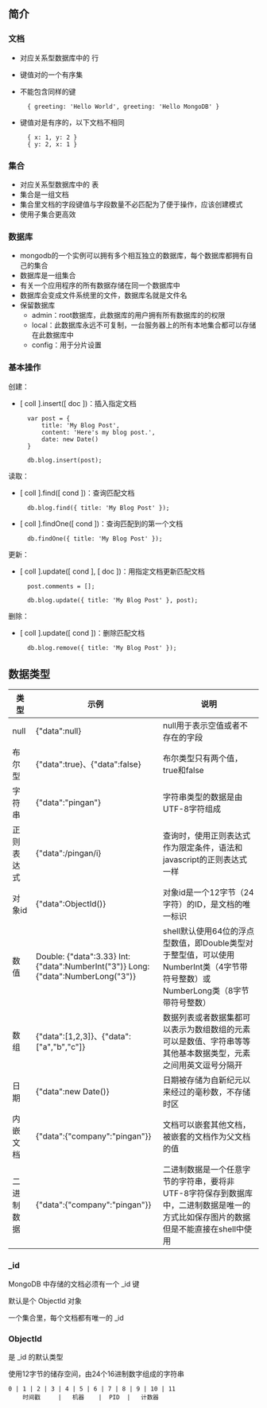 ## 简介

### 文档 

- 对应关系型数据库中的 行
- 键值对的一个有序集
- 不能包含同样的键

        { greeting: 'Hello World', greeting: 'Hello MongoDB' }

- 键值对是有序的，以下文档不相同

        { x: 1, y: 2 }
        { y: 2, x: 1 }

### 集合

- 对应关系型数据库中的 表
- 集合是一组文档
- 集合里文档的字段键值与字段数量不必匹配为了便于操作，应该创建模式
- 使用子集合更高效

### 数据库

- mongodb的一个实例可以拥有多个相互独立的数据库，每个数据库都拥有自己的集合
- 数据库是一组集合
- 有关一个应用程序的所有数据存储在同一个数据库中
- 数据库会变成文件系统里的文件，数据库名就是文件名
- 保留数据库
    - admin：root数据库，此数据库的用户拥有所有数据库的的权限
    - local：此数据库永远不可复制，一台服务器上的所有本地集合都可以存储在此数据库中
    - config：用于分片设置

### 基本操作

创建：

- [ coll ].insert([ doc ])：插入指定文档

        var post = {
            title: 'My Blog Post',
            content: 'Here's my blog post.',
            date: new Date()
        }

        db.blog.insert(post);

读取：

- [ coll ].find([ cond ])：查询匹配文档

        db.blog.find({ title: 'My Blog Post' });

- [ coll ].findOne([ cond ])：查询匹配到的第一个文档

        db.findOne({ title: 'My Blog Post' });

更新：

- [ coll ].update([ cond ], [ doc ])：用指定文档更新匹配文档

        post.comments = [];
        
        db.blog.update({ title: 'My Blog Post' }, post);

删除：

- [ coll ].update([ cond ])：删除匹配文档

        db.blog.remove({ title: 'My Blog Post' });

## 数据类型

| 类型    | 示例                                                                                | 说明                                                                               |
|-------|-----------------------------------------------------------------------------------|----------------------------------------------------------------------------------|
| null  | {"data":null}                                                                     | null用于表示空值或者不存在的字段                                                               |
| 布尔型   | {"data":true}、{"data":false}                                                      | 布尔类型只有两个值，true和false                                                             |
| 字符串   | {"data":"pingan"}                                                                 | 字符串类型的数据是由UTF-8字符组成                                                              |
| 正则表达式 | {"data":/pingan/i}                                                                | 查询时，使用正则表达式作为限定条件，语法和javascript的正则表达式一样                                          |
| 对象id  | {"data":ObjectId()}                                                               | 对象id是一个12字节（24字符）的ID，是文档的唯一标识                                                    |
| 数值    | Double: {"data":3.33} Int: {"data":NumberInt("3")} Long: {"data":NumberLong("3")} | shell默认使用64位的浮点型数值，即Double类型对于整型值，可以使用NumberInt类（4字节带符号整数）或NumberLong类（8字节带符号整数） |
| 数组    | {"data":[1,2,3]}、{"data":["a","b","c"]}                                           | 数据列表或者数据集都可以表示为数组数组的元素可以是数值、字符串等等其他基本数据类型，元素之间用英文逗号分隔开                           |
| 日期    | {"data":new Date()}                                                               | 日期被存储为自新纪元以来经过的毫秒数，不存储时区                                                         |
| 内嵌文档  | {"data":{"company":"pingan"}}                                                     | 文档可以嵌套其他文档，被嵌套的文档作为父文档的值                                                         |
| 二进制数据 | {"data":{"company":"pingan"}}                                                     | 二进制数据是一个任意字节的字符串，要将非UTF-8字符保存到数据库中，二进制数据是唯一的方式比如保存图片的数据但是不能直接在shell中使用           |

### _id

MongoDB 中存储的文档必须有一个 _id 键

默认是个 ObjectId 对象

一个集合里，每个文档都有唯一的 _id

### ObjectId

是 _id 的默认类型

使用12字节的储存空间，由24个16进制数字组成的字符串

    0 | 1 | 2 | 3 | 4 | 5 | 6 | 7 | 8 | 9 | 10 | 11
        时间戳     |   机器    |  PID  |   计数器